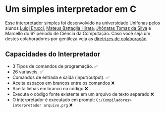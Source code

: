 # Um simples interpretador em C

Esse interpretador simples foi desenvolvido na universidade Unifenas pelos alunos [Luigi Erucci](https://github.com/ezboy4life), [Mateus Battaglia Hirata](https://github.com/WarmMateTea), [Jhônatas Tomaz da Silva](https://github.com/Jhonatas48) e Marcello do 6º período de Ciência da Computação. Caso você seja um destes colaboradores por gentileza veja as [diretrizes de colaboração](CONTRIBUTING.md).

## Capacidades do Interpretador

- 3 Tipos de comandos de programação. ✅
- 26 variáveis. ✅
- Comandos de entrada e saída (input/output). ✅
- Aceita espaços em brancos entre os comandos ❌
- Aceita linhas em branco no código ❌
- Executa o código fonte existente em um arquivo de texto separado ❌
- O interpretador é executado em prompt: `C:/Compiladores> interpretador arquivo.prg` ❌